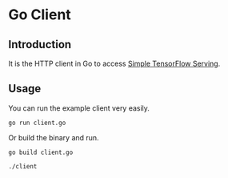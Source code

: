 
# Go Client

## Introduction

It is the HTTP client in Go to access [Simple TensorFlow Serving](https://github.com/tobegit3hub/simple_tensorflow_serving).

## Usage

You can run the example client very easily.

```shell
go run client.go
```

Or build the binary and run.

```shell
go build client.go

./client
```
